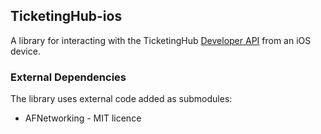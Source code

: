 ## TicketingHub-ios

A library for interacting with the TicketingHub
[Developer API](https://www.ticketinghub.com/api) from an iOS device.

### External Dependencies

The library uses external code added as submodules:

* AFNetworking - MIT licence
